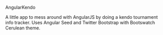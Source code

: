 AngularKendo

A little app to mess around with AngularJS by doing a kendo tournament info 
tracker. Uses Angular Seed and Twitter Bootstrap with Bootswatch Cerulean theme.

